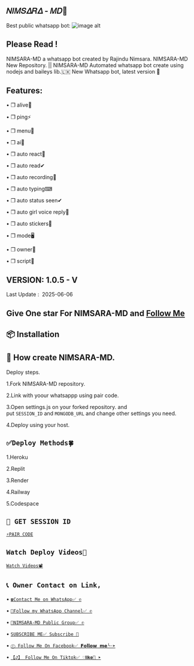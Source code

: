 ## 𝛮𝛪𝛭𝑆𝛥𝑅𝛥 - 𝛭𝐷👋
Best public whatsapp bot:
![image alt](https://i.ibb.co/Y7Qhtxvg/639623a5da1ceb01.jpg)




## Please Read !
   NIMSARA-MD a whatsapp bot created by Rajindu Nimsara. NIMSARA-MD New Repository. || NIMSARA-MD Automated whatsapp bot create using nodejs and baileys lib.🇱🇰 New Whatsapp bot, latest version 🎉
## Features:
   • ❒ alive👋


   
   • ❒ ping⚡


   
   • ❒ menu📜



   • ❒ ai🤖



   
   • ❒ auto react🌟   


   
   • ❒ auto read✔


   
   • ❒ auto recording🎥


   
   • ❒ auto typing⌨


   
   • ❒ auto status seen✔


   
   • ❒ auto girl voice reply👸


   
   • ❒ auto stickers🌟


   
   • ❒ mode🖥


   
   • ❒ owner👤


   
   • ❒ script📃
## VERSION:  1.0.5 - V
   Last Update :  2025-06-06
## Give One star For NIMSARA-MD and [Follow Me](https://github.com/Nimsaramd2006/NIMSARA_MD)
## 📦 Installation 
## 🚀 How create NIMSARA-MD.
   Deploy steps.

   1.Fork NIMSARA-MD repository.
   
   
   
   2.Link with yoour whatsappp using pair code.
   
   
   
   3.Open settings.js on your forked repository. and put `SESSION_ID` and `MONGODB_URL` and change other settings you need.
   
   
   
   4.Deploy using your host.
## `✅Deploy Methods🍀`
   1.Heroku 



   2.Replit 



   3.Render



   4.Railway 



   5.Codespace 
## `💢 GET SESSION ID`
   [`⚡PAIR CODE`](https://pair-site-team-inc-pair.onrender.com/pair)
## `Watch Deploy Videos🎥` 
  [`Watch Videos📽`](https://pair-site-team-inc-pair.onrender.com/pair)
## `📞 Owner Contact on Link,`   
  • [`☎️Contact Me on WhatsApp✅ ✆`](https://wa.me/94766351670)

  
  
  • [`👥Follow my WhatsApp Channel✅ ✆`](https://whatsapp.com/channel/0029VaouoUI6hENzbbDRqi2G)




  • [`👥NIMSARA-MD Public Group✅ ✆`](https://chat.whatsapp.com/KWbyIcfITzIGdeNAecTC3L)


  
  • [`SUBSCRIBE ME✅ Subscribe 🔔`](https://youtube.com/@slmaxpodda?si=d5NCOmw7qEkwjh7v)



  • [`ⓕ Follow Me On Facebook✅ 𝗙𝗼𝗹𝗹𝗼𝘄 𝗺𝗲╰┈➤`](https://www.facebook.com/profile.php?id=61556894490138&mibextid=ZbWKwL)



  • [`【ꚠ】 Follow Me On Tiktok✅ ♡𝐥𝐢𝐤𝐞💬 ➤`](tiktok.com/@nimsara_nima)



<!--
**NIMSARA-MD/NIMSARA-MD** is a ✨ _special_ ✨ repository because its `README.md` (this file) appears on your GitHub profile.

Here are some ideas to get you started:

- 🔭 I’m currently working on ...
- 🌱 I’m currently learning ...
- 👯 I’m looking to collaborate on ...
- 🤔 I’m looking for help with ...
- 💬 Ask me about ...
- 📫 How to reach me: ...
- 😄 Pronouns: ...
- ⚡ Fun fact: ...
-->


